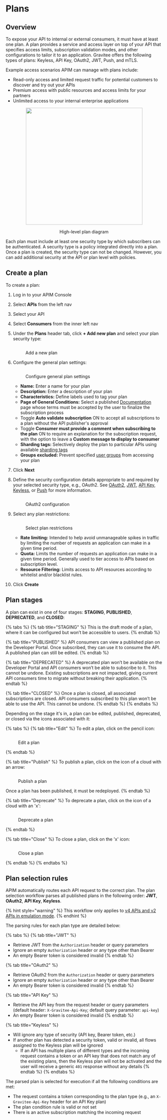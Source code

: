 # Plans

## Overview

To expose your API to internal or external consumers, it must have at least one plan. A plan provides a service and access layer on top of your API that specifies access limits, subscription validation modes, and other configurations to tailor it to an application. Gravitee offers the following types of plans: Keyless, API Key, OAuth2, JWT, Push, and mTLS.

Example access scenarios APIM can manage with plans include:

* Read-only access and limited request traffic for potential customers to discover and try out your APIs
* Premium access with public resources and access limits for your partners
* Unlimited access to your internal enterprise applications

<div align="center"><figure><img src="../../.gitbook/assets/plan-diagram.png" alt="" width="375"><figcaption><p>High-level plan diagram</p></figcaption></figure></div>

Each plan must include at least one security type by which subscribers can be authenticated. A security type is a policy integrated directly into a plan. Once a plan is created, the security type can not be changed. However, you can add additional security at the API or plan level with policies.

## Create a plan

To create a plan:

1. Log in to your APIM Console
2. Select **APIs** from the left nav
3. Select your API
4. Select **Consumers** from the inner left nav
5.  Under the **Plans** header tab, click **+ Add new plan** and select your plan security type:

    <figure><img src="../../.gitbook/assets/plan_select security type.png" alt=""><figcaption><p>Add a new plan</p></figcaption></figure>
6.  Configure the general plan settings:&#x20;

    <figure><img src="../../.gitbook/assets/plan_general.png" alt=""><figcaption><p>Configure general plan settings</p></figcaption></figure>

    * **Name:** Enter a name for your plan
    * **Description:** Enter a description of your plan
    * **Characteristics:** Define labels used to tag your plan
    * **Page of General Conditions:** Select a published [Documentation](broken-reference) page whose terms must be accepted by the user to finalize the subscription process
    * Toggle **Auto validate subscription** ON to accept all subscriptions to a plan without the API publisher's approval
    * Toggle **Consumer must provide a comment when subscribing to the plan** ON to require an explanation for the subscription request, with the option to leave a **Custom message to display to consumer**
    * **Sharding tags:** Selectively deploy the plan to particular APIs using available [sharding tags](../../gravitee-gateway/sharding-tags.md)
    * **Groups excluded:** Prevent specified [user groups](../../administration/user-management.md) from accessing your plan
7. Click **Next**
8.  Define the security configuration details appropriate to and required by your selected security type, e.g., OAuth2. See [OAuth2](oauth2.md), [JWT](jwt.md), [API Key](api-key.md), [Keyless](keyless.md), or [Push](push.md) for more information.

    <figure><img src="../../.gitbook/assets/plan_oauth2.png" alt=""><figcaption><p>OAuth2 configuration</p></figcaption></figure>
9.  Select any plan restrictions:&#x20;

    <figure><img src="../../.gitbook/assets/plan_restrictions.png" alt=""><figcaption><p>Select plan restrictions</p></figcaption></figure>

    * **Rate limiting:** Intended to help avoid unmanageable spikes in traffic by limiting the number of requests an application can make in a given time period.
    * **Quota:** Limits the number of requests an application can make in a given time period. Generally used to tier access to APIs based on subscription level.
    * **Resource Filtering:** Limits access to API resources according to whitelist and/or blacklist rules.
10. Click **Create**

## Plan stages

A plan can exist in one of four stages: **STAGING**, **PUBLISHED**, **DEPRECATED**, and **CLOSED**:

{% tabs %}
{% tab title="STAGING" %}
This is the draft mode of a plan, where it can be configured but won’t be accessible to users.
{% endtab %}

{% tab title="PUBLISHED" %}
API consumers can view a published plan on the Developer Portal. Once subscribed, they can use it to consume the API. A published plan can still be edited.
{% endtab %}

{% tab title="DEPRECATED" %}
A deprecated plan won’t be available on the Developer Portal and API consumers won’t be able to subscribe to it. This cannot be undone. Existing subscriptions are not impacted, giving current API consumers time to migrate without breaking their application.&#x20;
{% endtab %}

{% tab title="CLOSED" %}
Once a plan is closed, all associated subscriptions are closed. API consumers subscribed to this plan won’t be able to use the API. This cannot be undone.
{% endtab %}
{% endtabs %}

Depending on the stage it's in, a plan can be edited, published, deprecated, or closed via the icons associated with it:

{% tabs %}
{% tab title="Edit" %}
To edit a plan, click on the pencil icon:

<figure><img src="../../.gitbook/assets/plan_edit.png" alt=""><figcaption><p>Edit a plan</p></figcaption></figure>
{% endtab %}

{% tab title="Publish" %}
To publish a plan, click on the icon of a cloud with an arrow:

<figure><img src="../../.gitbook/assets/plan_publish.png" alt=""><figcaption><p>Publish a plan</p></figcaption></figure>

Once a plan has been published, it must be redeployed.
{% endtab %}

{% tab title="Deprecate" %}
To deprecate a plan, click on the icon of a cloud with an 'x':

<figure><img src="../../.gitbook/assets/plan_deprecate.png" alt=""><figcaption><p>Deprecate a plan</p></figcaption></figure>
{% endtab %}

{% tab title="Close" %}
To close a plan, click on the 'x' icon:

<figure><img src="../../.gitbook/assets/plan_close.png" alt=""><figcaption><p>Close a plan</p></figcaption></figure>
{% endtab %}
{% endtabs %}

## Plan selection rules

APIM automatically routes each API request to the correct plan. The plan selection workflow parses all published plans in the following order: **JWT**, **OAuth2**, **API Key**, **Keyless**.&#x20;

{% hint style="warning" %}
This workflow only applies to [v4 APIs and v2 APIs in emulation mode](../../create-apis/overview/execution-engine.md#v2-gateway-api-emulation-mode).
{% endhint %}

The parsing rules for each plan type are detailed below:

{% tabs %}
{% tab title="JWT" %}
* Retrieve JWT from the `Authorization` header or query parameters
* Ignore an empty `Authorization` header or any type other than Bearer
* An empty Bearer token is considered invalid
{% endtab %}

{% tab title="OAuth2" %}
* Retrieve OAuth2 from the `Authorization` header or query parameters
* Ignore an empty `Authorization` header or any type other than Bearer
* An empty Bearer token is considered invalid
{% endtab %}

{% tab title="API Key" %}
* Retrieve the API key from the request header or query parameters (default header: `X-Gravitee-Api-Key`; default query parameter: `api-key`)
* An empty Bearer token is considered invalid
{% endtab %}

{% tab title="Keyless" %}
* Will ignore any type of security (API key, Bearer token, etc.)
* If another plan has detected a security token, valid or invalid, all flows assigned to the Keyless plan will be ignored
  * If an API has multiple plans of different types and the incoming request contains a token or an API key that does not match any of the existing plans, then the Keyless plan will not be activated and the user will receive a generic `401` response without any details
{% endtab %}
{% endtabs %}

The parsed plan is selected for execution if all the following conditions are met:

* The request contains a token corresponding to the plan type (e.g., an `X-Gravitee-Api-Key` header for an API Key plan)
* The plan condition rule is valid or not set
* There is an active subscription matching the incoming request
